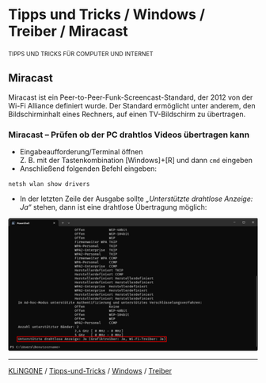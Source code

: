 # Tipps und Tricks / Windows / Treiber / Miracast
<small>TIPPS UND TRICKS FÜR COMPUTER UND INTERNET</small>

## Miracast

Miracast ist ein Peer-to-Peer-Funk-Screencast-Standard, der 2012 von der Wi-Fi Alliance definiert wurde. Der Standard ermöglicht unter anderem, den Bildschirminhalt eines Rechners, auf einen TV-Bildschirm zu übertragen.

### Miracast – Prüfen ob der PC drahtlos Videos übertragen kann

* Eingabeaufforderung/Terminal öffnen  
  Z. B. mit der Tastenkombination [Windows]+[R] und dann ``cmd`` eingeben
* Anschließend folgenden Befehl eingeben:
```
netsh wlan show drivers
```

* In der letzten Zeile der Ausgabe sollte *„Unterstützte drahtlose Anzeige: Ja“* stehen, dann ist eine drahtlose Übertragung möglich:

![Screenshot: Miracast-Ausgabe](img/Screenshot-Miracast-Ausgabe.png "Screenshot: Miracast-Ausgabe")

---

[KLiNG0NE](https://github.com/KLiNG0NE/) / [Tipps-und-Tricks](https://github.com/KLiNG0NE/Tipps-und-Tricks) / [Windows](../README.md) / [Treiber](README.md)




